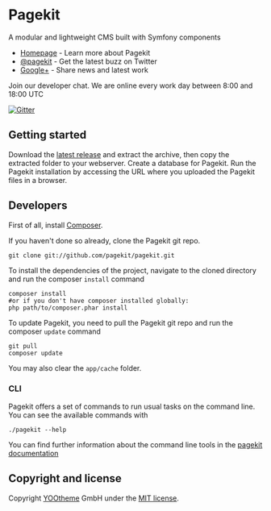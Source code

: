 # Pagekit

A modular and lightweight CMS built with Symfony components

* [Homepage](http://pagekit.com) - Learn more about Pagekit
* [@pagekit](https://twitter.com/pagekit) - Get the latest buzz on Twitter
* [Google+](https://plus.google.com/communities/104125443335488004107) - Share news and latest work

Join our developer chat. We are online every work day between 8:00 and 18:00 UTC

[![Gitter](https://badges.gitter.im/Join%20Chat.svg)](https://gitter.im/pagekit/pagekit)

## Getting started

Download the [latest release](http://www.pagekit.com) and extract the archive, then copy the extracted folder to your webserver.
Create a database for Pagekit.
Run the Pagekit installation by accessing the URL where you uploaded the Pagekit files in a browser.


## Developers

First of all, install [Composer](https://getcomposer.org/doc/00-intro.md#installation-nix).

If you haven't done so already, clone the Pagekit git repo.
```
git clone git://github.com/pagekit/pagekit.git
```

To install the dependencies of the project, navigate to the cloned directory and run the composer `install` command
```
composer install
#or if you don't have composer installed globally:
php path/to/composer.phar install
```

To update Pagekit, you need to pull the Pagekit git repo and run the composer `update` command

```
git pull
composer update
```

You may also clear the `app/cache` folder.

### CLI

Pagekit offers a set of commands to run usual tasks on the command line. You can see the available commands with
```
./pagekit --help
```
You can find further information about the command line tools in the [pagekit documentation](http://www.pagekit.com/docs/quickstart)


## Copyright and license

Copyright [YOOtheme](http://www.yootheme.com) GmbH under the [MIT license](LICENSE).

